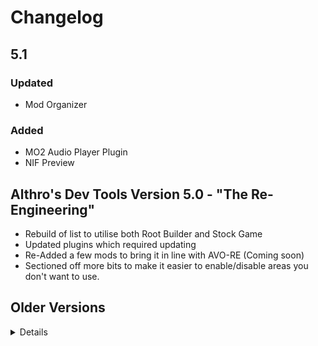 # Changelog

## 5.1
### Updated
- Mod Organizer

### Added
- MO2 Audio Player Plugin
- NIF Preview

## Althro's Dev Tools Version 5.0 - "The Re-Engineering"
- Rebuild of list to utilise both Root Builder and Stock Game
- Updated plugins which required updating
- Re-Added a few mods to bring it in line with AVO-RE (Coming soon)
- Sectioned off more bits to make it easier to enable/disable areas you don't want to use.

## Older Versions

<Details>

## 4.2
**Updated** 
- Dybills Papyrus Functions,
- PO3 Tweaks,
- SPID,
- USMP

## 4.1
**Updated**
- Base Object Swapper
- Bodyslide and Outfit Studio
- Community Shaders
- CrashLogger
- Dybills Papyrus Functions
- Grass Collision
- Grass Lighting
- Keyword Item Distributor
- Open Animation Replacer
- Screen-Space Shadows
- Tree Lod Lighting
- Unofficial Skyrim Modders Patch
- XP32 Maximum Skeleton

**Added**
- Light Limit Fix
- Light Limit Fix - Particle Light instead of Fake Glow
- Paired Animation Improvements

## 4.0
**Info**
- Complete rebuild of the list to utilise Stock Game. Sadly this does mean GOG is no longer compatible.
- Removed mods & tools that did not align with the vision of the list as a mod authors toolkit.
- Added **fully patched** Creation Kit alongside patched scripts for script authors.
- Bumped MO2 version to enable faster processing.

## 3.6
**Download Changes**
*Updated*
- Community Shaders,
- ConsolePlusPlus,
- Dylbills Papyrus Functions,
- DynDOLOD Resources,
- Grass Lighting,
- Improved Colours Reshade,
- Open Animation Replacer,
- Tree Lod Lighting,
- xLodGen Terrain Tamriel,

*Added*
- Community Shaders Parallax,
- FOMOD Creation Tool,
- Grass Sampler Fix,
- Screen-Space Reflections,
- TAA Sharpen

## 3.5
**Info**
- Fixed application redirects. GOG users will need to **adjust arugments** xEdit based tools to function properly. See [here](https://github.com/TES5Edit/TES5Edit/issues/1043#issuecomment-1265497955) for how to adjust xEdit based applications (xEdit, xLodGen, DynDOLOD/TexGen).

**Download changes**
- Updated: Community Shaders, Dylbills Papyrus Functions, DynDOLOD (Application), ENB Binaries, USMP, USSEP.
- Added: Dual Casting Fix, Open Animation Replacer, RemoveAllItems Freeze Fix
- Removed: Dynamic Animation Replacer

## 3.4
**Info**
- Updated: ANDR_Papyrus, Community Shaders, DynDOLOD (DLL, Resources, Application), ENBSeries, Faster HDT-SMP, Imrpoved Colours Reshade, Keyword Item Distributor.

## 3.3
**Info**
- Split Reshade and ENB section
- Updated: USMP, SPID, Community Shaders, Grass Lighting, Papyrus Profiler, Advanced Notification Log, Faster HDT-SMP, Nemesis Creature Compat, Reshade, DynDOLOD.
- Added: Twilight, Grass Collision, Subsurface Scattering, Improved colours Reshade.

## 3.2
**Info**:
- Updated: DynDOLOD, DynDOLOD DLL NG, DynDOLOD Resources.

## 3.1

**Info**:
- Updated: Actor Limit Fix, Advanced Notification Log NG, ANDR Papyrus Functions, Bug Fixes, dTRY PLugin Updates, DynDOLOD, DynDOLOD resources, ENB Series, Reshade Shaders
- Removed: Shader Tools Updated
- Added: Community Shaders, Faster HDT SMP, Grass Lighting, Script Effecr Archetype Crash Fix, SMP Wind, Tree LOD Lighting, Vendor Respawn Fix.

## 3.0 - "The Next Generation..."

**Info**
- Complete rebuild from scratch
- Reworked all categories to focus more on essentials and themes
- Added Animation Framework tools
- Reworked Post-Processing section
- Added more tools
- Further simplified setup
- Moved Creation Kit related fixes into dedicated folder in tools
- Renamed list to ADT-NG

## 2.3

**Released**: 18/02/2023

**Info**
- Moved GOG plugins into new seperator to facilitate easier set-up.
- Created new profile called "Animonculory Dev Tools" to replace split profiles.
- Updated: DynDOLOD, DynDOLOD Resources, DynDOLOD DLL NG, ENB Binaries, Papyrus Extender, PO3 Tweaks. xLodGen.

## 2.2

**Info**:
- Fixed issue with ENB files not being included.
- Updated: Crashlogger, USMP, SPID, Papyrus Tweaks.

## 2.1

**Released**: 18/01/2023

**Info**: **Not save compatible**

- Fixed issue with Game Data folder being unable to be remapped.
- Updated: Crashlogger, DynDOLOD, DynDOLOD DLL (Utilising beta NG version), Papyrus Tweaks, Root Builder, Simple Activate, Synthesis.
- **NOTE**: Rebuild the Root Builder Cache to ensure the update is registered.

## 2.0.5

**Released**: `03/01/2023`

**Info**:

- Updated: CK Fixes 64, Bug Fixes, Scrambled Bugs, Actor Limit Fix, Papyrus Extender, Base Object Swapper, Race Menu (GOG), DynDOLOD Resources and Scripts.

## 2.0.4

**Released**: `12/12/22`

**Info**:

- Updated: SPID, Crashlogger, Papyrus Tweaks, Simple Dual Sheath
- Removed PseudoESL flag from xEdit

## 2.0.3

**Released**: `22/11/22`

**Info**: 

- Updated mods with new versions to gain more native compatibility.
- Added Fuz Ro Doh GOG version.

## 2.0.2

**Released**: `12/11/22`

**Info**:

- Fixed tool compatability with GOG versions of the game.

## 2.0.1

**NOTE**: This and future builds will be compiled against the GOG version of Skyrim AE. Steam and non paid update functionality is still provided however.

- Fixed more of the GOG compatability.
- Updated mods that required updates.
- Shrunk installer by removing unnescessary information.

## 2.0

**Build at:** `05/11/2022`

**Info**:

- Switched from StockGame to Rootbuilder
- Added support for GOG/EGS edition of Skyrim AE
- Updates mods to reflect update to Skyrim build
- Removed incompatible mods
- Implemented custom Skyrim.CCC to enable compatabiility with non AE builds.

## 1.3

**Build at:** `04/09/2022 14:34:41`

**Info**:

- Download Size change: -5.3MB (Total: 10.4GB)
- Install Size change: -34.1MB (Total: 12.5GB)

**Download Changes**:

- Updated [Dylbills Papyrus Functions](https://www.nexusmods.com/skyrimspecialedition/mods/65410/?tab=files&file_id=308549)
- Updated [powerofthree's Papyrus Extender](https://www.nexusmods.com/skyrimspecialedition/mods/22854/?tab=files&file_id=304790)
- Updated [powerofthree's Tweaks](https://www.nexusmods.com/skyrimspecialedition/mods/51073/?tab=files&file_id=309695)
- Removed [LOOT Config Loader for Mod Organizer](https://www.nexusmods.com/skyrimspecialedition/mods/60864/?tab=files&file_id=252180)
- Removed [loot_0.18.3-win64.7z](https://github.com/loot/loot/releases/download/0.18.3/loot_0.18.3-win64.7z)
- Added [Notification Log SSE](https://www.nexusmods.com/skyrimspecialedition/mods/27707/?tab=files&file_id=283561)
- Added [BodySlide and Outfit Studio](https://www.nexusmods.com/skyrimspecialedition/mods/201/?tab=files&file_id=288728)

## 1.2

**Build at:** `05/08/2022 13:37:56`

**Info**:

- Download Size change: 1.1MB (Total: 10.4GB)
- Install Size change: 8.4MB (Total: 12.5GB)

**Download Changes**:

- Updated [Better Jumping SE](https://www.nexusmods.com/skyrimspecialedition/mods/18967/?tab=files&file_id=302310)
- Updated [Dylbills Papyrus Functions](https://www.nexusmods.com/skyrimspecialedition/mods/65410/?tab=files&file_id=304669)
- Updated [DynDOLOD Resources SE 3](https://www.nexusmods.com/skyrimspecialedition/mods/52897/?tab=files&file_id=304718)
- Updated [More Informative Console](https://www.nexusmods.com/skyrimspecialedition/mods/19250/?tab=files&file_id=301852)
- Updated [Unofficial Skyrim Modder's Patch - USMP SE](https://www.nexusmods.com/skyrimspecialedition/mods/49616/?tab=files&file_id=302734)
- Updated [Unofficial Skyrim Modder's Patch - USMP SE](https://www.nexusmods.com/skyrimspecialedition/mods/49616/?tab=files&file_id=302854)
- Updated [VSCode](https://code.visualstudio.com/sha/download?build=stable&os=win32-x64-archive)

## 1.1

**Build at:** `29/07/2022 12:50:19`

**Info**:
- Removed Rootbuilder due to errors with script compilation in the creation kit.
- Download Size change: -1.8MB (Total: 10.4GB)
- Install Size change: -3.9MB (Total: 12.5GB)

**Download Changes**:

- Removed [Defaulto ENB](https://www.nexusmods.com/skyrimspecialedition/mods/60887/?tab=files&file_id=268146)
- Removed [Kezyma's Root Builder for Mod Organizer](https://www.nexusmods.com/skyrimspecialedition/mods/31720/?tab=files&file_id=293115)
- Added [ENB Organizer](https://www.nexusmods.com/skyrim/mods/67077/?tab=files&file_id=1000214338)

## 1.0

**Build at:** `27/07/2022 18:37:07`

**Info**:

- Reworked list to use Root Builder to build game root folder.
- Added more tools to fit in with updated vision of list.
- Download Size change: -182.3MB (Total: 10.4GB)
- Install Size change: -535.4MB (Total: 12.5GB)

**Download Changes**:

- Added [Champollion a PEX to Papyrus decompiler](https://www.nexusmods.com/skyrim/mods/35307/?tab=files&file_id=1000027039)
- Added [Data_Scripts.zip]()
- Added [Defaulto ENB](https://www.nexusmods.com/skyrimspecialedition/mods/60887/?tab=files&file_id=268146)
- Added [Dylbills Papyrus Functions](https://www.nexusmods.com/skyrimspecialedition/mods/65410/?tab=files&file_id=301386)
- Added [Kezyma's Root Builder for Mod Organizer](https://www.nexusmods.com/skyrimspecialedition/mods/31720/?tab=files&file_id=293115)
- Added [MCM Helper](https://www.nexusmods.com/skyrimspecialedition/mods/53000/?tab=files&file_id=223749)
- Added [OSD Font for SSE Display Tweaks](https://www.nexusmods.com/skyrimspecialedition/mods/48364/?tab=files&file_id=198638)
- Added [Oxygen Meter 2](https://www.nexusmods.com/skyrimspecialedition/mods/64532/?tab=files&file_id=278061)
- Added [PapyrusCompiler.exe]()
- Added [ScriptCompile.bat]()
- Added [Sniff](https://www.nexusmods.com/newvegas/mods/67829/?tab=files&file_id=1000085880)
- Added [Archive.exe]()
- Added [xwmaencode.exe]()
- Added [Elric_xg.dll]()
- Added [Elric_xtexconv.exe]()
- Added [HavokBehaviorPostProcess.exe]()
- Added [UpgradeHavokBehavior.bat]()
- Added [VSCode-win32-x64-1.69.2.zip](https://code.visualstudio.com/sha/download?build=stable&os=win32-x64-archive)
- Added [cLib-Papyrus Function Library](https://www.nexusmods.com/skyrimspecialedition/mods/58011/?tab=files&file_id=246142)
- Added [xLODGen Resource - SSE Terrain Tamriel](https://www.nexusmods.com/skyrimspecialedition/mods/54680/?tab=files&file_id=224361)
- Removed [Classic Paralysis](https://www.nexusmods.com/skyrimspecialedition/mods/45931/?tab=files&file_id=244714)
- Removed [ENB Organizer](https://www.nexusmods.com/skyrim/mods/67077/?tab=files&file_id=1000214338)
- Removed [Enhanced Invisibility](https://www.nexusmods.com/skyrimspecialedition/mods/61950/?tab=files&file_id=258408)
- Removed [Enhanced Reanimation](https://www.nexusmods.com/skyrimspecialedition/mods/43500/?tab=files&file_id=245265)
- Removed [Oxygen Meter](https://www.nexusmods.com/skyrimspecialedition/mods/57452/?tab=files&file_id=243778)
- Removed [Wash That Blood Off 2](https://www.nexusmods.com/skyrimspecialedition/mods/62358/?tab=files&file_id=258553)


## 0.3

**Build at:** `19/07/2022 15:30`

- Added [Fluency Themes for MO2](https://www.nexusmods.com/skyrimspecialedition/mods/71449)
- Added [Loot Config Loader](https://www.nexusmods.com/skyrimspecialedition/mods/60864)
- Added [Nemesis](https://www.nexusmods.com/skyrimspecialedition/mods/60033)
- Added [RaceMenu](https://www.nexusmods.com/skyrimspecialedition/mods/19080)

## 0.2
- Added [Crash Logger SSE VR](https://www.nexusmods.com/skyrimspecialedition/mods/59818)
- Added [Octagon](https://www.nexusmods.com/skyrimspecialedition/mods/28773)
- Added [Cathedral Assets Optimizer](https://www.nexusmods.com/skyrimspecialedition/mods/23316)
- Added [SSE Nif Optimizer](https://www.nexusmods.com/skyrimspecialedition/mods/4089)
- Removed [Crash Logger](https://www.nexusmods.com/skyrimspecialedition/mods/59596)
- Removed [Skyrim Search](https://www.nexusmods.com/skyrimspecialedition/mods/45689)


## 0.1
- Initial build

<\Details>
